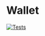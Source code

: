 Wallet
==========

[![Tests](https://github.com/clayman-micro/wallet/actions/workflows/main.yml/badge.svg?branch=master)](https://github.com/clayman-micro/wallet/actions/workflows/main.yml)

